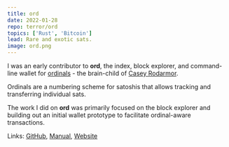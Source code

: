 ```yaml
---
title: ord
date: 2022-01-28
repo: terror/ord
topics: ['Rust', 'Bitcoin']
lead: Rare and exotic sats.
image: ord.png
---
```


I was an early contributor to **ord**, the index, block explorer, and
command-line wallet for
[ordinals](https://github.com/ordinals/ord/blob/master/bip.mediawiki) - the
brain-child of [Casey Rodarmor](https://rodarmor.com/).

Ordinals are a numbering scheme for satoshis that allows tracking and
transferring individual sats.

The work I did on **ord** was primarily focused on the block explorer and
building out an initial wallet prototype to facilitate ordinal-aware
transactions.

Links: [GitHub](https://github.com/ordinals/ord),
[Manual](https://docs.ordinals.com/), [Website](https://ordinals.com/)
